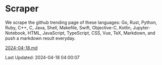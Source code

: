 # Scraper

We scrape the github trending page of these languages: Go, Rust, Python, Ruby, C++, C, Java, Shell, Makefile, Swift, Objective-C, Kotlin, Jupyter-Notebook, HTML, JavaScript, TypeScript, CSS, Vue, TeX, Markdown, and push a markdown result everyday.

[2024-04-18.md](https://github.com/yangwenmai/github-trending-backup/blob/master/2024-04-18.md)

Last Updated: 2024-04-18 04:00:07
